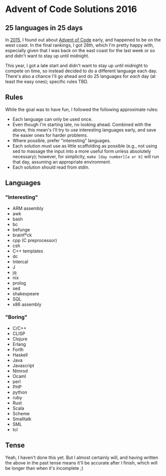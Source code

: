 Advent of Code Solutions 2016
=============================

25 languages in 25 days
-----------------------

In [2015](https://github.com/edanaher/advent-solutions), I found out about [Advent of Code](http://adventofcode.com) early, and happened to be on the west coast.  In the final rankings, I got 28th, which I'm pretty happy with, especially given that I was back on the east coast for the last week or so and didn't want to stay up until midnight.

This year, I got a late start and didn't want to stay up until midnight to compete on time, so instead decided to do a different language each day.  There's also a chance I'll go ahead and do 25 languages for *each* day (at least the easy ones); specific rules TBD.

Rules
-----
While the goal was to have fun, I followed the following approximate rules:

- Each language can only be used once.
- Even though I'm starting late, no looking ahead.  Combined with the above, this mean's I'll try to use interesting languages early, and save the easier ones for harder problems.
- Where possible, prefer "interesting" languages.
- Each solution must use as little scaffolding as possible (e.g., not using sed to massage the input into a more useful form unless absolutely necessary); however, for simplicity, `make [day number][a or b]` will run that day, assuming an appropriate environment.
- Each solution should read from stdin.

Languages
---------

### "Interesting"
- ARM assembly
- awk
- bash
- bc
- befunge
- brainf*ck
- cpp (C preprocessor)
- csh
- C++ templates
- dc
- Intercal
- J
- jq
- nix
- prolog
- sed
- shakespeare
- SQL
- x86 assembly

### "Boring"
- C/C++
- CLISP
- Clojure
- Erlang
- Forth
- Haskell
- Java
- Javascript
- Nimrod
- Ocaml
- perl
- PHP
- python
- ruby
- Rust
- Scala
- Scheme
- Smalltalk
- SML
- tcl





Tense
-----
Yeah, I haven't done this yet.  But I almost certainly will, and having written the above in the past tense means it'll be accurate after I finish, which will be longer than when it's incomplete ;)

